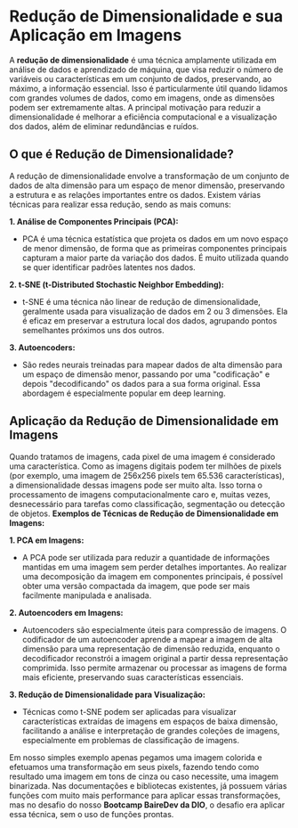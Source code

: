 # Redução de Dimensionalidade e sua Aplicação em Imagens

A **redução de dimensionalidade** é uma técnica amplamente utilizada em análise de dados e aprendizado de máquina, que visa reduzir o número de variáveis ou características em um conjunto de dados, preservando, ao máximo, a informação essencial. Isso é particularmente útil quando lidamos com grandes volumes de dados, como em imagens, onde as dimensões podem ser extremamente altas. A principal motivação para reduzir a dimensionalidade é melhorar a eficiência computacional e a visualização dos dados, além de eliminar redundâncias e ruídos.

## O que é Redução de Dimensionalidade?

A redução de dimensionalidade envolve a transformação de um conjunto de dados de alta dimensão para um espaço de menor dimensão, preservando a estrutura e as relações importantes entre os dados. Existem várias técnicas para realizar essa redução, sendo as mais comuns:

**1. Análise de Componentes Principais (PCA):**
   * PCA é uma técnica estatística que projeta os dados em um novo espaço de menor dimensão, de forma que as primeiras componentes principais capturam a maior parte da variação dos dados. É muito utilizada quando se quer identificar padrões latentes nos dados.
     
**2. t-SNE (t-Distributed Stochastic Neighbor Embedding):**
   * t-SNE é uma técnica não linear de redução de dimensionalidade, geralmente usada para visualização de dados em 2 ou 3 dimensões. Ela é eficaz em preservar a estrutura local dos dados, agrupando pontos semelhantes próximos uns dos outros.
     
**3. Autoencoders:**
   * São redes neurais treinadas para mapear dados de alta dimensão para um espaço de dimensão menor, passando por uma "codificação" e depois "decodificando" os dados para a sua forma original. Essa abordagem é especialmente popular em deep learning.

## Aplicação da Redução de Dimensionalidade em Imagens

Quando tratamos de imagens, cada pixel de uma imagem é considerado uma característica. Como as imagens digitais podem ter milhões de pixels (por exemplo, uma imagem de 256x256 pixels tem 65.536 características), a dimensionalidade dessas imagens pode ser muito alta. Isso torna o processamento de imagens computacionalmente caro e, muitas vezes, desnecessário para tarefas como classificação, segmentação ou detecção de objetos.
**Exemplos de Técnicas de Redução de Dimensionalidade em Imagens:**

**1. PCA em Imagens:** 
   * A PCA pode ser utilizada para reduzir a quantidade de informações mantidas em uma imagem sem perder detalhes importantes. Ao realizar uma decomposição da imagem em componentes principais, é possível obter uma versão compactada da imagem, que pode ser mais facilmente manipulada e analisada.

**2. Autoencoders em Imagens:**
   * Autoencoders são especialmente úteis para compressão de imagens. O codificador de um autoencoder aprende a mapear a imagem de alta dimensão para uma representação de dimensão reduzida, enquanto o decodificador reconstrói a imagem original a partir dessa representação comprimida. Isso permite armazenar ou processar as imagens de forma mais eficiente, preservando suas características essenciais.

**3. Redução de Dimensionalidade para Visualização:**
   * Técnicas como t-SNE podem ser aplicadas para visualizar características extraídas de imagens em espaços de baixa dimensão, facilitando a análise e interpretação de grandes coleções de imagens, especialmente em problemas de classificação de imagens.

Em nosso simples exemplo apenas pegamos uma imagem colorida e efetuamos uma transformação em seus pixels, fazendo tendo como resultado uma imagem em tons de cinza ou caso necessite, uma imagem binarizada. Nas documentações e bibliotecas existentes, já possuem várias funções com muito mais performance para aplicar essas transformações, mas no desafio do nosso **Bootcamp BaireDev da DIO**, o desafio era aplicar essa técnica, sem o uso de funções prontas.
